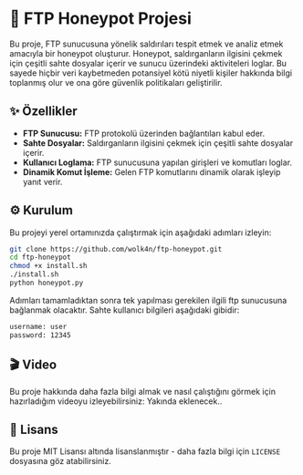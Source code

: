 # 📖 FTP Honeypot Projesi

Bu proje, FTP sunucusuna yönelik saldırıları tespit etmek ve analiz etmek amacıyla bir honeypot oluşturur. Honeypot, saldırganların ilgisini çekmek için çeşitli sahte dosyalar içerir ve sunucu üzerindeki aktiviteleri loglar. Bu sayede hiçbir veri kaybetmeden potansiyel kötü niyetli kişiler hakkında bilgi toplanmış olur ve ona göre güvenlik politikaları geliştirilir.

## ✨ Özellikler

- **FTP Sunucusu:** FTP protokolü üzerinden bağlantıları kabul eder.
- **Sahte Dosyalar:** Saldırganların ilgisini çekmek için çeşitli sahte dosyalar içerir.
- **Kullanıcı Loglama:** FTP sunucusuna yapılan girişleri ve komutları loglar.
- **Dinamik Komut İşleme:** Gelen FTP komutlarını dinamik olarak işleyip yanıt verir.


## ⚙️ Kurulum

Bu projeyi yerel ortamınızda çalıştırmak için aşağıdaki adımları izleyin:

```bash
git clone https://github.com/wolk4n/ftp-honeypot.git
cd ftp-honeypot
chmod +x install.sh
./install.sh
python honeypot.py
```
Adımları tamamladıktan sonra tek yapılması gerekilen ilgili ftp sunucusuna bağlanmak olacaktır. Sahte kullanıcı bilgileri aşağıdaki gibidir:
```bash
username: user
password: 12345
```

## 🎬 Video
Bu proje hakkında daha fazla bilgi almak ve nasıl çalıştığını görmek için hazırladığım videoyu izleyebilirsiniz:
Yakında eklenecek..<!---[![Session Hijacking Demo](https://www.imagevisit.com/images/2024/08/28/MR-ROBOT-1.png)](https://youtu.be/yBi4q-8B-nQ)-->


## 📝 Lisans

Bu proje MIT Lisansı altında lisanslanmıştır - daha fazla bilgi için `LICENSE` dosyasına göz atabilirsiniz.
